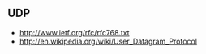 
UDP
---

- http://www.ietf.org/rfc/rfc768.txt
- http://en.wikipedia.org/wiki/User_Datagram_Protocol
